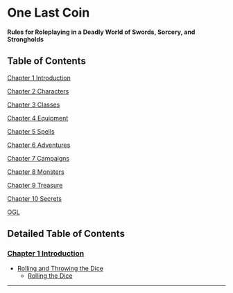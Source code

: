 # One Last Coin

**Rules for Roleplaying in a Deadly World of Swords, Sorcery, and Strongholds**


## Table of Contents

[Chapter 1 Introduction](Chapter01.md#chapter-1-introduction)

[Chapter 2 Characters](Chapter02.md#chapter-2-characters)

[Chapter 3 Classes](Chapter03.md#chapter-3-classes)

[Chapter 4 Equipment](Chapter04.md#chapter-4-equipment)

[Chapter 5 Spells](Chapter05.md#chapter-5-spells)

[Chapter 6 Adventures](Chapter06.md#chapter-6-adventures)

[Chapter 7 Campaigns](Chapter07.md#chapter-7-campaigns)

[Chapter 8 Monsters](Chapter08.md#chapter-8-monsters)

[Chapter 9 Treasure](Chapter09.md#chapter-9-treasure)

[Chapter 10 Secrets](Chapter10.md#chapter-10-secrets)

[OGL](OGL.md#open-game-license)


## Detailed Table of Contents

### [Chapter 1 Introduction](Chapter01.md#chapter-1-introduction)

- [Rolling and Throwing the Dice](Chapter01.md#rolling-and-throwing-the-dice)
  - [Rolling the Dice](Chapter01.md#rolling-the-dice)

* * *

